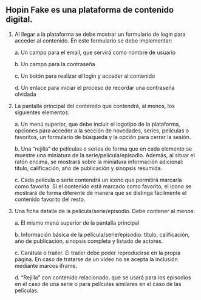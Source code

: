## Hopin Fake es una plataforma de contenido digital.


1. Al llegar a la plataforma se debe mostrar un formulario de login para acceder al contenido. En este formulario se debe implementar:

   a. Un campo para el email, que servirá como nombre de usuario

   b. Un campo para la contraseña

   c. Un botón para realizar el login y acceder al contenido

   d. Un enlace para iniciar el proceso de recordar una contraseña olvidada

2. La pantalla principal del contenido que contendrá, al menos, los siguientes elementos:

   a. Un menú superior, que debe incluir el logotipo de la plataforma, opciones para acceder a la sección de novedades, series, películas o favoritos, un formulario de búsqueda y la opción para cerrar la sesión.

   b. Una “rejilla” de películas o series de forma que en cada elemento se muestre una miniatura de la serie/película/episodio. Además, al situar el ratón encima, se mostrará sobre la miniatura información adicional: título, calificación, año de publicación y sinopsis resumida.

   c. Cada película o serie contendrá un icono que permitirá marcarla como favorita. Si el contenido está marcado como favorito, el icono se mostrará de forma diferente de manera que se distinga fácilmente el contenido favorito del resto.

3. Una ficha detalle de la película/serie/episodio. Debe contener al menos:

   a. El mismo menú superior de la pantalla principal

   b. Información básica de la película/serie/episodio: título, calificación, año de publicación, sinopsis completa y listado de actores.

   c. Carátula o trailer. El trailer debe poder reproducirse en la propia página. En caso de tratarse de un vídeo no se acepta la inclusión mediante marcos iframe.

   d. “Rejilla” con contenido relacionado, que se usará para los episodios en el caso de una serie o para películas similares en el caso de las películas.


